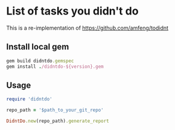 # List of tasks you didn't do
This is a re-implementation of https://github.com/amfeng/todidnt

## Install local gem
```ruby
gem build didntdo.gemspec
gem install ./didntdo-${version}.gem
```

## Usage
```ruby
require 'didntdo'

repo_path = '$path_to_your_git_repo'

DidntDo.new(repo_path).generate_report
```